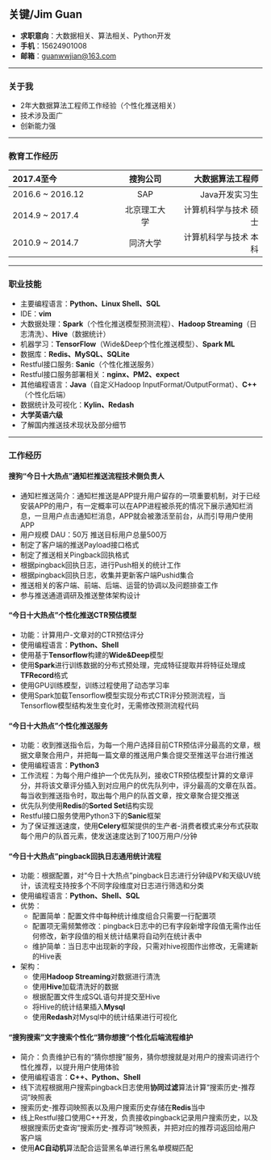 <html>
<link href="jianli.css"rel="stylesheet"></link>
</html>

关键/Jim Guan
---
- **求职意向**：大数据相关、算法相关、Python开发
- **手机**：15624901008
- **邮箱**：guanwwjian@163.com

---

### 关于我
- 2年大数据算法工程师工作经验（个性化推送相关）
- 技术涉及面广
- 创新能力强

---

### 教育工作经历
<html>
<style>
table th:first-of-type {
	width: 200px;
}
</style>
</html>

|2017.4至今|搜狗公司|大数据算法工程师|
|:---|:---:|---:|
|2016.6 ~ 2016.12|SAP|Java开发实习生|
|2014.9 ~ 2017.4|北京理工大学|计算机科学与技术 硕士|
|2010.9 ~ 2014.7|同济大学|计算机科学与技术 本科|

---

### 职业技能

- 主要编程语言：**Python、Linux Shell、SQL**
- IDE：**vim**
- 大数据处理：**Spark**（个性化推送模型预测流程）、**Hadoop Streaming**（日志清洗）、**Hive**（数据统计）
- 机器学习：**TensorFlow**（Wide&Deep个性化推送模型）、**Spark ML**
- 数据库：**Redis、MySQL、SQLite**
- Restful接口服务: **Sanic**（个性化推送服务）
- Restful接口服务部署相关：**nginx、PM2、expect**
- 其他编程语言：**Java**（自定义Hadoop InputFormat/OutputFormat）、**C++**（个性化后端）
- 数据统计及可视化：**Kylin、Redash**
- **大学英语六级**
- 了解国内推送技术现状及部分细节

---

### 工作经历
#### 搜狗“今日十大热点”通知栏推送流程技术侧负责人
- 通知栏推送简介：通知栏推送是APP提升用户留存的一项重要机制，对于已经安装APP的用户，有一定概率可以在APP进程被杀死的情况下展示通知栏消息，一旦用户点击通知栏消息，APP就会被激活至前台，从而引导用户使用APP
- 用户规模 DAU：50万 推送目标用户总量500万
- 制定了客户端的推送Payload接口格式
- 制定了推送相关Pingback回执格式
- 根据pingback回执日志，进行Push相关的统计工作
- 根据pingback回执日志，收集并更新客户端Pushid集合
- 推送相关的客户端、前端、后端、运营的协调以及问题排查工作
- 参与推送通道调研及推送整体架构设计

#### “今日十大热点”个性化推送CTR预估模型
- 功能：计算用户-文章对的CTR预估评分
- 使用编程语言：**Python、Shell**
- 使用基于**Tensorflow**构建的**Wide&Deep**模型
- 使用**Spark**进行训练数据的分布式预处理，完成特征提取并将特征处理成**TFRecord**格式
- 使用GPU训练模型，训练过程使用了动态学习率
- 使用Spark加载Tensorflow模型实现分布式CTR评分预测流程，当Tensorflow模型结构发生变化时，无需修改预测流程代码

#### “今日十大热点”个性化推送服务
- 功能：收到推送指令后，为每一个用户选择目前CTR预估评分最高的文章，根据文章聚合用户，并把每一篇文章的推送用户集合提交至推送平台进行推送
- 使用编程语言：**Python3**
- 工作流程：为每个用户维护一个优先队列，接收CTR预估模型计算的文章评分，并将该文章评分插入到对应用户的优先队列中，评分最高的文章在队首。每当收到推送指令时，取出每个用户的队首文章，按文章聚合提交推送
- 优先队列使用**Redis**的**Sorted Set**结构实现
- Restful接口服务使用Python3下的**Sanic**框架
- 为了保证推送速度，使用**Celery**框架提供的生产者-消费者模式来分布式获取每个用户的队首元素，使发送速度达到了100万用户/分钟

#### “今日十大热点”pingback回执日志通用统计流程
- 功能：根据配置，对“今日十大热点”pingback日志进行分钟级PV和天级UV统计，该流程支持按多个不同字段维度对日志进行筛选和分类
- 使用编程语言：**Python、Shell、SQL**
- 优势：
    - 配置简单：配置文件中每种统计维度组合只需要一行配置项
    - 配置项无需频繁修改：pingback日志中的已有字段新增字段值无需作出任何修改，新字段值的相关统计结果将自动列在统计表中
    - 维护简单：当日志中出现新的字段，只需对hive视图作出修改，无需建新的Hive表
- 架构：
    - 使用**Hadoop Streaming**对数据进行清洗
    - 使用**Hive**加载清洗好的数据
    - 根据配置文件生成SQL语句并提交至Hive
    - 将Hive的统计结果插入**Mysql**
    - 使用**Redash**对Mysql中的统计结果进行可视化

#### “搜狗搜索”文字搜索个性化“猜你想搜”个性化后端流程维护
- 简介：负责维护已有的“猜你想搜”服务，猜你想搜就是对用户的搜索词进行个性化推荐，以提升用户使用体验
- 使用编程语言：**C++、Python、Shell**
- 线下流程根据用户搜索pingback日志使用**协同过滤**算法计算“搜索历史-推荐词”映照表
- 搜索历史-推荐词映照表以及用户搜索历史存储在**Redis**当中
- 线上Restful接口使用C++开发，负责接收pingback记录用户搜索历史，以及根据搜索历史查询“搜索历史-推荐词”映照表，并把对应的推荐词返回给用户客户端
- 使用**AC自动机**算法配合运营黑名单进行黑名单模糊匹配
